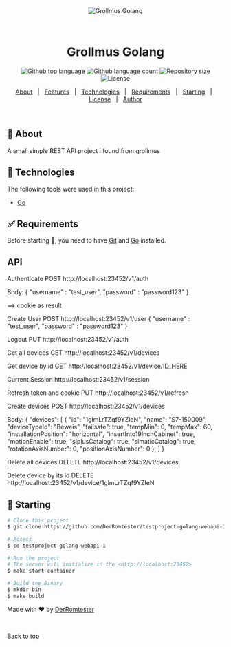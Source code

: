 <div align="center" id="top"> 
  <img src="./.github/app.gif" alt="Grollmus Golang" />

  &#xa0;

  <!-- <a href="https://grollmosgolang.netlify.app">Demo</a> -->
</div>

<h1 align="center">Grollmus Golang</h1>

<p align="center">
  <img alt="Github top language" src="https://img.shields.io/github/languages/top/DerRomtester/testproject-golang-webapi-1">

  <img alt="Github language count" src="https://img.shields.io/github/languages/count/DerRomtester/testproject-golang-webapi-1">

  <img alt="Repository size" src="https://img.shields.io/github/repo-size/DerRomtester/testproject-golang-webapi-1">

  <img alt="License" src="https://img.shields.io/github/license/DerRomtester/testproject-golang-webapi-1">

  <!-- <img alt="Github issues" src="https://img.shields.io/github/issues/DerRomtester/testproject-golang-webapi-1?color=56BEB8" /> -->

  <!-- <img alt="Github forks" src="https://img.shields.io/github/forks/DerRomtester/testproject-golang-webapi-1?color=56BEB8" /> -->

  <!-- <img alt="Github stars" src="https://img.shields.io/github/stars/DerRomtester/testproject-golang-webapi-1?color=56BEB8" /> -->
</p>

<!-- Status -->

<!-- <h4 align="center"> 
	🚧  Grollmos Golang 🚀 Under construction...  🚧
</h4> 

<hr> -->

<p align="center">
  <a href="#dart-about">About</a> &#xa0; | &#xa0; 
  <a href="#sparkles-features">Features</a> &#xa0; | &#xa0;
  <a href="#rocket-technologies">Technologies</a> &#xa0; | &#xa0;
  <a href="#white_check_mark-requirements">Requirements</a> &#xa0; | &#xa0;
  <a href="#checkered_flag-starting">Starting</a> &#xa0; | &#xa0;
  <a href="#memo-license">License</a> &#xa0; | &#xa0;
  <a href="https://github.com/DerRomtester target="_blank">Author</a>
</p>

<br>

## :dart: About ##

A small simple REST API project i found from grollmus

## :rocket: Technologies ##

The following tools were used in this project:

- [Go](https://go.dev/)

## :white_check_mark: Requirements ##

Before starting :checkered_flag:, you need to have [Git](https://git-scm.com) and [Go](https://go.dev) installed.

## API ##
Authenticate
POST http://localhost:23452/v1/auth

Body:
{
    "username" : "test_user",
    "password" : "password123"
}

==> cookie as result

Create User
POST http://localhost:23452/v1/user
{
    "username" : "test_user",
    "password" : "password123"
}

Logout
PUT http://localhost:23452/v1/auth


Get all devices
GET http://localhost:23452/v1/devices


Get device by id
GET http://localhost:23452/v1/device/ID_HERE


Current Session
http://localhost:23452/v1/session


Refresh token and cookie
PUT http://localhost:23452/v1/refresh


Create devices
POST http://localhost:23452/v1/devices

Body:
{
  "devices": [
    {
      "id": "1glmLrTZqf9YZleN",
      "name": "S7-150009",
      "deviceTypeId": "Beweis",
      "failsafe": true,
      "tempMin": 0,
      "tempMax": 60,
      "installationPosition": "horizontal",
      "insertInto19InchCabinet": true,
      "motionEnable": true,
      "siplusCatalog": true,
      "simaticCatalog": true,
      "rotationAxisNumber": 0,
      "positionAxisNumber": 0
    },
  ]
}


Delete all devices
DELETE http://localhost:23452/v1/devices


Delete device by its id
DELETE http://localhost:23452/v1/device/1glmLrTZqf9YZleN


## :checkered_flag: Starting ##

```bash
# Clone this project
$ git clone https://github.com/DerRomtester/testproject-golang-webapi-1.git

# Access
$ cd testproject-golang-webapi-1

# Run the project 
# The server will initialize in the <http://localhost:23452>
$ make start-container

# Build the Binary
$ mkdir bin
$ make build

```

Made with :heart: by <a href="https://github.com/DerRomtester" target="_blank">DerRomtester</a>

&#xa0;

<a href="#top">Back to top</a>

